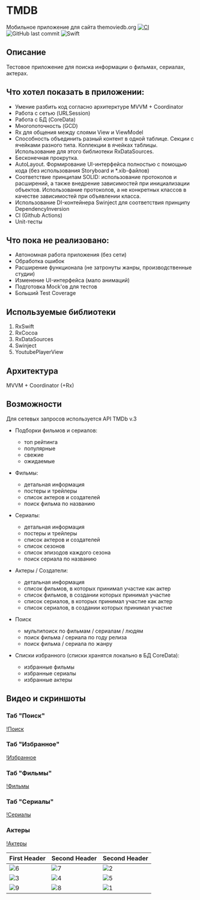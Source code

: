 # TMDB
Мобильное приложение для сайта themoviedb.org
[![CI](https://github.com/alastar13rus/TMDB/actions/workflows/CI.yml/badge.svg)](https://github.com/alastar13rus/TMDB/actions/workflows/CI.yml)
![GitHub last commit](https://img.shields.io/github/last-commit/alastar13rus/TMDB?style=plastic)
![Swift](https://img.shields.io/badge/Swift-5.3-green)


## Описание
Тестовое приложение для поиска информации о фильмах, сериалах, актерах.

## Что хотел показать в приложении:
* Умение разбить код согласно архитерктуре MVVM + Coordinator
* Работа с сетью (URLSession)
* Работа с БД (CoreData)
* Многопоточность (GCD)
* Rx для общения между слоями View и ViewModel
* Способность объединить разный контент в одной таблице. Секции с ячейками разного типа. Коллекции в ячейках таблицы. Использование для этого библиотеки RxDataSources.
* Бесконечная прокрутка.
* AutoLayout. Формирование UI-интерфейса полностью с помощью кода (без использования Storyboard и *.xib-файлов)
* Соответствие принципам SOLID: использование протоколов и расширений, а также внедрение зависимостей при инициализации объектов. Использование протоколов, а не конкретных классов в качестве зависимостей при объявлении класса.
* Использование DI-контейнера Swinject для соответствия принципу DependencyInversion
* CI (Github Actions)
* Unit-тесты

## Что пока не реализовано:
* Автономная работа приложения (без сети)
* Обработка ошибок
* Расширение функционала (не затронуты жанры, производственные студии)
* Изменение UI-интерфейса (мало анимаций)
* Подготовка Mock'ов для тестов 
* Больший Test Coverage

## Используемые библиотеки
1. RxSwift
2. RxCocoa
3. RxDataSources
4. Swinject
5. YoutubePlayerView

## Архитектура
MVVM + Coordinator (+Rx)

## Возможности
Для сетевых запросов используется API TMDb v.3

*  Подборки фильмов и сериалов:
    * топ рейтинга
    * популярные
    * свежие
    * ожидаемые
    
* Фильмы:
    * детальная информация
    * постеры и трейлеры
    * список актеров и создателей
    * поиск фильма по названию
    
* Сериалы:
    * детальная информация
    * постеры и трейлеры
    * список актеров и создателей
    * список сезонов
    * список эпизодов каждого сезона
    * поиск сериала по названию
    
* Актеры / Создатели:
    * детальная информация
    * список фильмов, в которых принимал участие как актер
    * список фильмов, в создании которых принимал участие
    * список сериалов, в которых принимал участие как актер
    * список сериалов, в создании которых принимал участие

* Поиск
	* мультипоиск по фильмам / сериалам / людям
	* поиск фильма / сериала по году релиза
	* поиск фильма / сериала по жанру
    
* Списки избранного (списки хранятся локально в БД CoreData):
    * избранные фильмы
    * избранные сериалы
    * избранные актеры

## Видео и скриншоты

### Таб "Поиск"
[!Поиск](https://user-images.githubusercontent.com/31746929/121350253-1b17ed00-c933-11eb-8e0e-77c29fd65137.mp4)

### Таб "Избранное"

[!Избранное](https://user-images.githubusercontent.com/31746929/121350471-692cf080-c933-11eb-845b-78c0b29ae9b0.mp4)

### Таб "Фильмы"

[!Фильмы](https://user-images.githubusercontent.com/31746929/121350321-31be4400-c933-11eb-8ea2-30f8b19ac474.mp4)

### Таб "Сериалы"

[!Сериалы](https://user-images.githubusercontent.com/31746929/121350420-55818a00-c933-11eb-8d87-17de1bd07903.mp4)

### Актеры

[!Актеры](https://user-images.githubusercontent.com/31746929/121350488-6df1a480-c933-11eb-996e-ab6fad8b8bf8.mp4)

First Header | Second Header | Second Header
------------ | ------------- | -------------
![6](https://user-images.githubusercontent.com/31746929/121351024-fec88000-c933-11eb-9db6-601b83524586.png) | ![7](https://user-images.githubusercontent.com/31746929/121351032-00924380-c934-11eb-98b2-47208112c176.png) | ![2](https://user-images.githubusercontent.com/31746929/121351006-fb34f900-c933-11eb-8597-f2c00fd52106.png)
![3](https://user-images.githubusercontent.com/31746929/121351010-fbcd8f80-c933-11eb-9165-244f3a98484c.png) | ![4](https://user-images.githubusercontent.com/31746929/121351014-fc662600-c933-11eb-9bc4-9c8ea448b51e.png) | ![5](https://user-images.githubusercontent.com/31746929/121351019-fcfebc80-c933-11eb-9492-5032deb6e948.png)
![9](https://user-images.githubusercontent.com/31746929/121351045-0425ca80-c934-11eb-8c7d-ce3a4b781971.png) | ![8](https://user-images.githubusercontent.com/31746929/121351039-02f49d80-c934-11eb-9d95-bb789a3154cc.png) | ![1](https://user-images.githubusercontent.com/31746929/121350998-fa03cc00-c933-11eb-8f42-b38d40f84d59.png)

